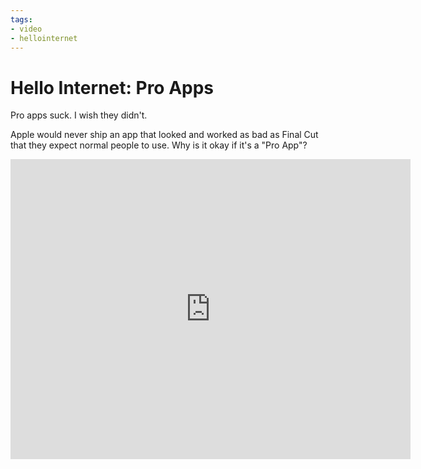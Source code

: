 ```yaml
---
tags:
- video
- hellointernet
---
```


# Hello Internet: Pro Apps

Pro apps suck. I wish they didn't.

Apple would never ship an app that looked and worked as bad as Final Cut that they expect normal people to use. Why is it okay if it's a "Pro App"?

<div class="video vimeo"><iframe src="http://player.vimeo.com/video/13629336?title=0&amp;byline=0&amp;portrait=0&amp;color=f05b35" width="640" height="480" frameborder="0" webkitAllowFullScreen mozallowfullscreen allowFullScreen></iframe></div>
